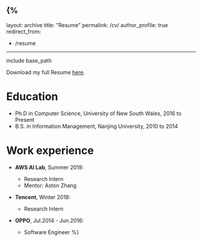 {%
---
layout: archive
title: "Resume"
permalink: /cv/
author_profile: true
redirect_from:
  - /resume
---

 include base_path 

Download my full Resume [here](http://cheungdaven.github.io/files/shuai_cv.pdf).

Education
======
* Ph.D in Computer Science, University of New South Wales, 2016 to Present
* B.S. in Information Management, Nanjing University, 2010 to 2014

Work experience
======
* <b>AWS AI Lab</b>, Summer 2019: 
  * Research Intern
  * Mentor: Aston Zhang

* <b>Tencent</b>, Winter 2018:
  * Research Intern
  
* <b>OPPO</b>, Jul.2014 - Jun.2016: 
  * Software Engineer
%}
